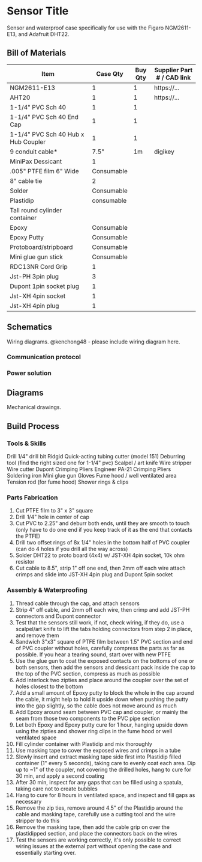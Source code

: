 # Sensor Title

Sensor and waterproof case specifically for use with the Figaro NGM2611-E13, and Adafruit DHT22.

## Bill of Materials

| Item                                                       | Case Qty   | Buy Qty   |  Supplier Part # / CAD link |
| ---------------------------------------------------------- | ---------- | --------- |  -------------------------- |
| NGM2611-E13        | 1  | 1          | https://... |
| AHT20             | 1  | 1           | https://... |
| 1-1/4" PVC Sch 40         | 1 | 1 | |
| 1-1/4" PVC Sch 40 End Cap | 1 | 1 | |
| 1-1/4" PVC Sch 40 Hub x Hub Coupler | 1 | 1 | |
| 9 conduit cable* | 7.5" |1m | digikey |
| MiniPax Dessicant | 1 | | |
| .005" PTFE film 6" Wide | Consumable | | |
| 8" cable tie | 2 | | |
| Solder | Consumable | | |
| Plastidip  | consumable | |
| Tall round cylinder container | | | |
| Epoxy | Consumable | | |
| Epoxy Putty | Consumable | | |
| Protoboard/stripboard | Consumable | | |
| Mini glue gun stick | Consumable | | |
| RDC13NR Cord Grip | 1 | | |
| Jst-PH 3pin plug | 3 | | |
| Dupont 1pin socket plug | 1 | | |
| Jst-XH 4pin socket | 1 | | |
| Jst-XH 4pin plug | 1 | | |


## Schematics

Wiring diagrams.
@kenchong48 - please include wiring diagram here.

### Communication protocol

### Power solution

## Diagrams

Mechanical drawings.

## Build Process

### Tools & Skills

Drill
1/4" drill bit
Ridgid Quick-acting tubing cutter (model 151)
Deburring tool (find the right sized one for 1-1/4" pvc)
Scalpel / art knife
Wire stripper
Wire cutter
Dupont Crimping Pliers
Engineer PA-21 Crimping Pliers
Soldering iron
Mini glue gun
Gloves
Fume hood / well ventilated area
Tension rod (for fume hood)
Shower rings & clips

### Parts Fabrication

1. Cut PTFE film to 3" x 3" square
2. Drill 1/4" hole in center of cap
3. Cut PVC to 2.25" and deburr both ends, until they are smooth to touch (only have to do one end if you keep track of it as the end that contacts the PTFE)
4. Drill two offset rings of 8x 1/4" holes in the bottom half of PVC coupler (can do 4 holes if you drill all the way across)
5. Solder DHT22 to proto board (4x4) w/ JST-XH 4pin socket, 10k ohm resistor
6. Cut cable to 8.5", strip 1" off one end, then 2mm off each wire attach crimps and slide into JST-XH 4pin plug and Dupont 5pin socket

### Assembly & Waterproofing

1. Thread cable through the cap, and attach sensors
2. Strip 4" off cable, and 2mm off each wire, then crimp and add JST-PH connectors and Dupont connector
3. Test that the sensors still work, if not, check wiring, if they do, use a scalpel/art knife to lift the tabs holding connectors from step 2 in place, and remove them
4. Sandwich 3"x3" square of PTFE film between 1.5" PVC section and end of PVC coupler without holes, carefully compress the parts as far as possible.  If you hear a tearing sound, start over with new PTFE
5. Use the glue gun to coat the exposed contacts on the bottoms of one or both sensors, then add the sensors and dessicant pack inside the cap to the top of the PVC section, compress as much as possible
6. Add interlock two zipties and place around the coupler over the set of holes closest to the bottom
7. Add a small amount of Epoxy putty to block the whole in the cap around the cable, it might help to hold it upside down when pushing the putty into the gap slightly, so the cable does not move around as much
8. Add Epoxy around seam between PVC cap and coupler, or mainly the seam from those two components to the PVC pipe section
9. Let both Epoxy and Epoxy putty cure for 1 hour, hanging upside down using the zipties and shower ring clips in the fume hood or well ventilated space
10. Fill cylinder container with Plastidip and mix thoroughly
11. Use masking tape to cover the exposed wires and crimps in a tube
12. Slowly insert and extract masking tape side first into Plastidip filled container (1" every 5 seconds), taking care to evenly coat each area.  Dip up to ~1" of the coupler, not covering the drilled holes, hang to cure for 30 min, and apply a second coating
13. After 30 min, inspect for any gaps that can be filled using a spatula, taking care not to create bubbles
14. Hang to cure for 8 hours in ventilated space, and inspect and fill gaps as necessary
15. Remove the zip ties, remove around 4.5" of the Plastidip around the cable and masking tape, carefully use a cutting tool and the wire stripper to do this
16. Remove the masking tape, then add the cable grip on over the plastidipped section, and place the connectors back on the wires
17. Test the sensors are working correctly, it's only possible to correct wiring issues at the external part without opening the case and essentially starting over.